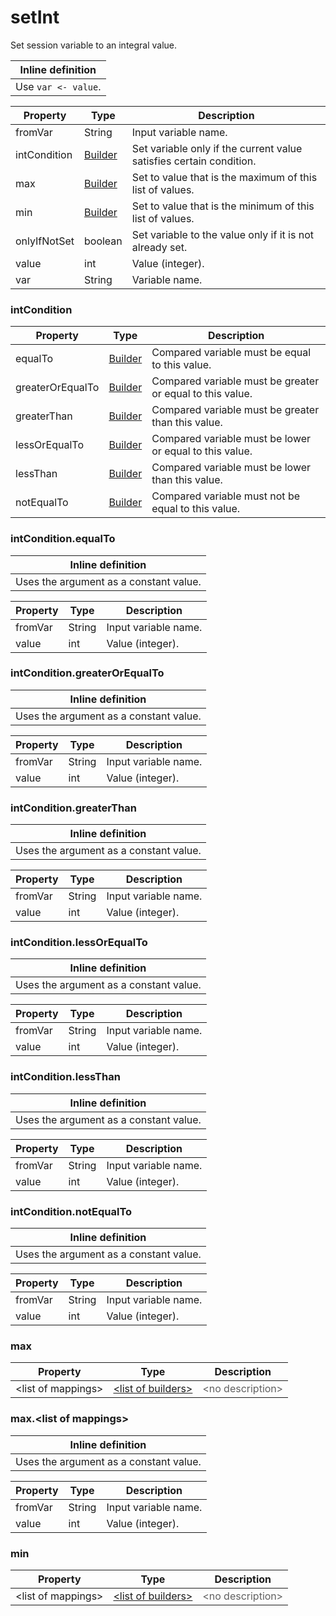 # setInt

Set session variable to an integral value.

| Inline definition |
| -------- |
| Use <code>var &lt;- value</code>. |


| Property | Type | Description |
| ------- | ------- | -------- |
| fromVar | String | Input variable name. |
| intCondition | [Builder](#intcondition) | Set variable only if the current value satisfies certain condition. |
| max | [Builder](#max) | Set to value that is the maximum of this list of values. |
| min | [Builder](#min) | Set to value that is the minimum of this list of values. |
| onlyIfNotSet | boolean | Set variable to the value only if it is not already set. |
| value | int | Value (integer). |
| var | String | Variable name. |

### <a id="intCondition"></a>intCondition

| Property | Type | Description |
| ------- | ------- | ------- |
| equalTo | [Builder](#intconditionequalto) | Compared variable must be equal to this value. |
| greaterOrEqualTo | [Builder](#intconditiongreaterorequalto) | Compared variable must be greater or equal to this value. |
| greaterThan | [Builder](#intconditiongreaterthan) | Compared variable must be greater than this value. |
| lessOrEqualTo | [Builder](#intconditionlessorequalto) | Compared variable must be lower or equal to this value. |
| lessThan | [Builder](#intconditionlessthan) | Compared variable must be lower than this value. |
| notEqualTo | [Builder](#intconditionnotequalto) | Compared variable must not be equal to this value. |

### <a id="intCondition.equalTo"></a>intCondition.equalTo


| Inline definition |
| -------- |
| Uses the argument as a constant value. |

| Property | Type | Description |
| ------- | ------- | ------- |
| fromVar | String | Input variable name. |
| value | int | Value (integer). |

### <a id="intCondition.greaterOrEqualTo"></a>intCondition.greaterOrEqualTo


| Inline definition |
| -------- |
| Uses the argument as a constant value. |

| Property | Type | Description |
| ------- | ------- | ------- |
| fromVar | String | Input variable name. |
| value | int | Value (integer). |

### <a id="intCondition.greaterThan"></a>intCondition.greaterThan


| Inline definition |
| -------- |
| Uses the argument as a constant value. |

| Property | Type | Description |
| ------- | ------- | ------- |
| fromVar | String | Input variable name. |
| value | int | Value (integer). |

### <a id="intCondition.lessOrEqualTo"></a>intCondition.lessOrEqualTo


| Inline definition |
| -------- |
| Uses the argument as a constant value. |

| Property | Type | Description |
| ------- | ------- | ------- |
| fromVar | String | Input variable name. |
| value | int | Value (integer). |

### <a id="intCondition.lessThan"></a>intCondition.lessThan


| Inline definition |
| -------- |
| Uses the argument as a constant value. |

| Property | Type | Description |
| ------- | ------- | ------- |
| fromVar | String | Input variable name. |
| value | int | Value (integer). |

### <a id="intCondition.notEqualTo"></a>intCondition.notEqualTo


| Inline definition |
| -------- |
| Uses the argument as a constant value. |

| Property | Type | Description |
| ------- | ------- | ------- |
| fromVar | String | Input variable name. |
| value | int | Value (integer). |

### <a id="max"></a>max

| Property | Type | Description |
| ------- | ------- | ------- |
| &lt;list of mappings&gt; | [&lt;list of builders&gt;](#maxlist-of-mappings) | <font color="#606060">&lt;no description&gt;</font> |

### <a id="max.&lt;list of mappings&gt;"></a>max.&lt;list of mappings&gt;


| Inline definition |
| -------- |
| Uses the argument as a constant value. |

| Property | Type | Description |
| ------- | ------- | ------- |
| fromVar | String | Input variable name. |
| value | int | Value (integer). |

### <a id="min"></a>min

| Property | Type | Description |
| ------- | ------- | ------- |
| &lt;list of mappings&gt; | [&lt;list of builders&gt;](#maxlist-of-mappings) | <font color="#606060">&lt;no description&gt;</font> |

